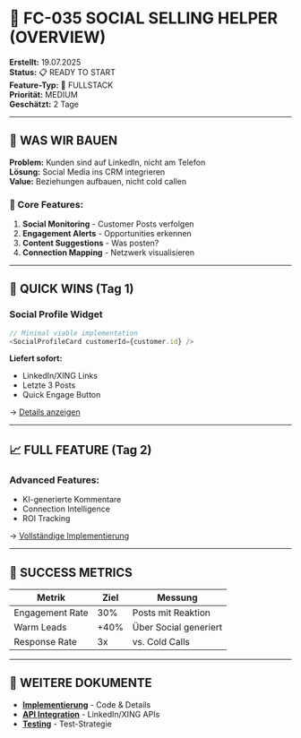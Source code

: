 # 🤝 FC-035 SOCIAL SELLING HELPER (OVERVIEW)

**Erstellt:** 19.07.2025  
**Status:** 📋 READY TO START  
**Feature-Typ:** 🔀 FULLSTACK  
**Priorität:** MEDIUM  
**Geschätzt:** 2 Tage  

---

## 🧠 WAS WIR BAUEN

**Problem:** Kunden sind auf LinkedIn, nicht am Telefon  
**Lösung:** Social Media ins CRM integrieren  
**Value:** Beziehungen aufbauen, nicht cold callen  

### 🎯 Core Features:
1. **Social Monitoring** - Customer Posts verfolgen
2. **Engagement Alerts** - Opportunities erkennen  
3. **Content Suggestions** - Was posten?
4. **Connection Mapping** - Netzwerk visualisieren

---

## 🚀 QUICK WINS (Tag 1)

### Social Profile Widget
```typescript
// Minimal viable implementation
<SocialProfileCard customerId={customer.id} />
```

**Liefert sofort:**
- LinkedIn/XING Links
- Letzte 3 Posts
- Quick Engage Button

→ [Details anzeigen](./FC-035-IMPLEMENTATION.md#phase1)

---

## 📈 FULL FEATURE (Tag 2)

### Advanced Features:
- KI-generierte Kommentare
- Connection Intelligence
- ROI Tracking

→ [Vollständige Implementierung](./FC-035-IMPLEMENTATION.md#phase2)

---

## 🎯 SUCCESS METRICS

| Metrik | Ziel | Messung |
|--------|------|---------|
| Engagement Rate | 30% | Posts mit Reaktion |
| Warm Leads | +40% | Über Social generiert |
| Response Rate | 3x | vs. Cold Calls |

---

## 📁 WEITERE DOKUMENTE

- **[Implementierung](./FC-035-IMPLEMENTATION.md)** - Code & Details
- **[API Integration](./FC-035-API.md)** - LinkedIn/XING APIs
- **[Testing](./FC-035-TESTING.md)** - Test-Strategie